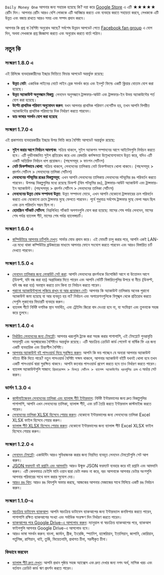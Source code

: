 `Daily Money One` আপনার জন্য সহায়ক হয়েছে কি? দয়া করে [Google Store](https://play.google.com/store/apps/details?id=com.colaorange.dailymoneyone) এ এটি ★★★★★ রেটিং দিন। আপনার রেটিং আরও বেশি লোককে এটি আবিষ্কার করতে এবং ব্যবহার করতে সহায়তা করবে, লেখককে এটি উন্নত এবং বজায় রাখতে আরও সময় এবং সম্পদ প্রদান করবে।

আপনার কি প্রশ্ন বা বৈশিষ্ট্য অনুরোধ আছে? সর্বশেষ উন্নয়ন আপডেট পেতে [Facebook fan group](https://www.facebook.com/colaorange.daily.money) এ যোগ দিন, অথবা লেখককে প্রশ্ন জিজ্ঞাসা করতে এবং অনুরোধ করতে বার্তা পাঠান।

## নতুন কি

### সংস্করণ 1.8.0 এ
এই রিলিজে ব্যবহারকারীদের ইচ্ছার ভিত্তিতে ফিচার আপডেট অন্তর্ভুক্ত রয়েছে:
* **উন্নত নোট**: একাধিক লাইনের নোটে লাইন ব্রেক সমর্থন করে এবং ইনপুট ফিল্ডে একটি ক্লিয়ার বোতাম যোগ করা হয়েছে।
* **উন্নত অ্যাকাউন্ট অনুসন্ধান বিকল্প**: লেনদেন অনুসন্ধানে ট্রান্সফার-আউট এবং ট্রান্সফার-ইন উভয় অ্যাকাউন্টের শর্ত যোগ করা হয়েছে।
* **উল্টো প্রাথমিক পরিমাণ অনুমোদন করুন**: যখন আপনার প্রাথমিক পরিমাণ নেগেটিভ হয়, তখন আপনি বিপরীত অ্যাকাউন্টের প্রাথমিক পরিমাণের দিক নির্ধারণ করতে পারবেন।
* **ডাচ ভাষার সমর্থন যোগ করা হয়েছে**

### সংস্করণ 1.7.0 এ
এই প্রকাশনায় ব্যবহারকারীর ইচ্ছার উপর ভিত্তি করে বৈশিষ্ট্য আপডেট অন্তর্ভুক্ত রয়েছে:
* **সুইপ করার আগে নির্বাচন আবশ্যক**: সক্রিয় থাকলে, সুইপ অ্যাকশন সম্পাদনের আগে আইটেমগুলি নির্বাচন করতে হবে। এটি দুর্ঘটনাজনিত সুইপ প্রতিরোধ করে এবং রেন্ডারিং কর্মক্ষমতা উল্লেখযোগ্যভাবে উন্নত করে, যদিও এটি একটি অতিরিক্ত নির্বাচন ধাপ প্রয়োজন। (পছন্দসমূহ > ফাংশন সেটিংস)
* **নোট ডিফল্টভাবে খোলা**: সক্রিয় থাকলে, লেনদেনের তালিকায় নোট ডিফল্টভাবে খোলা থাকবে। (পছন্দসমূহ > প্রদর্শন সেটিংস > লেনদেনের তালিকা সেটিংস)
* **লেনদেনের পটভূমির রঙের বিকল্পসমূহ**: এখন আপনি লেনদেনের তালিকায় লেনদেনের পটভূমির রঙ পরিবর্তন করতে পারবেন। উপলব্ধ বিকল্পগুলির মধ্যে রয়েছে ডিফল্ট (থিম পটভূমির রঙ), ট্রান্সফার-আউট অ্যাকাউন্ট এবং ট্রান্সফার-ইন অ্যাকাউন্ট। (পছন্দসমূহ > প্রদর্শন সেটিংস > লেনদেনের তালিকা সেটিংস)
* **লেনদেনের উন্নত মোড সম্পাদনা উন্নত**: উন্নত সম্পাদনা মোডে, এখন আপনি যেকোনো ট্রান্সফারের ক্রম পরিবর্তন করতে এবং যেকোনো ক্রমে ট্রান্সফার মুছে ফেলতে পারবেন। পূর্বে শুধুমাত্র সর্বশেষ ট্রান্সফার মুছে ফেলা সম্ভব ছিল এবং ক্রম পরিবর্তন সম্ভব ছিল না।
* **হোমস্ক্রিন শর্টকাট সেটিংস**: নিম্নলিখিত শর্টকাট অপশনগুলি যোগ করা হয়েছে: মাসের শেষ পর্যন্ত লেনদেন, মাসের শেষ পর্যন্ত ব্যালেন্স শীট, মাসের শেষ পর্যন্ত ব্যালেন্সচার্ট।

### সংস্করণ 1.6.0 এ
* [কম্পিউটারে আপনার চার্টগুলি দেখুন](https://youtu.be/Ag8cqg9gzi0): সার্ভার মোড প্রদান করে। এই মোডটি চালু করার পরে, আপনি একই LAN-এর মধ্যে থাকা কম্পিউটার ব্রাউজারের মাধ্যমে আপনার ফোনে সংযোগ করতে পারবেন এবং আরও বিস্তারিত চার্ট দেখতে পারবেন।

### সংস্করণ 1.5.0 এ
* [লেনদেন তালিকার জন্য লেআউট সেট করা](https://youtu.be/TzQj2pY6sWs): আপনি লেনদেনের প্রদর্শনকে ডিপোজিট আগে বা উত্তোলন আগে (ডিফল্ট, যদি বন্ধ করা হয়) অগ্রাধিকার দিতে পারেন এবং আপনি নোটটি বিস্তারিতগুলির উপরে বা নীচে (ডিফল্ট, যদি বন্ধ করা হয়) অবস্থান করতে চান কিনা তা নির্বাচন করতে পারেন।
* [পুরানো অ্যাকাউন্টগুলো লুকিয়ে রাখুন যা আর প্রয়োজন নেই](https://youtu.be/nKq7Mh_2nQA): আপনার কি অ্যাকাউন্ট তালিকায় অনেক পুরানো অ্যাকাউন্ট জমা হয়েছে যা আর ব্যবহৃত হয় না? নির্বাচন এবং অপারেশনগুলিকে বিশৃঙ্খল থেকে প্রতিরোধ করতে সেগুলি লুকানোর ফিচারটি ব্যবহার করুন।
* ব্যালেন্স শীটে নির্দিষ্ট দশমিক স্থান সমর্থিত, এবং ট্রেইলিং জিরো বাদ দেওয়া হবে না, যা সংমিশ্রণ এবং তুলনাকে সহজ করে তুলবে।

### সংস্করণ 1.4.0 এ
* [নির্ধারিত লেনদেনের জন্য টেমপ্লেট](https://youtu.be/TzQj2pY6sWs): আপনার খরচগুলি ট্র্যাক করা সহজ করার পাশাপাশি, এই টেমপ্লেটে পুনরাবৃত্তি সময়সূচী এবং অনুস্মারকের বৈশিষ্ট্যও অন্তর্ভুক্ত রয়েছে। এটি স্বয়ংক্রিয় ক্রেডিট কার্ড পেমেন্ট বা বার্ষিক ফি এর জন্য একটি ব্যবহারিক এবং চিন্তাশীল বৈশিষ্ট্য।
* [আপনার অ্যাকাউন্ট বই পাসওয়ার্ড দিয়ে সুরক্ষিত করুন](https://youtu.be/peoYqNG_4pk): আপনি কি ভয় পাচ্ছেন যে অন্যরা আপনার অ্যাকাউন্ট বইতে উঁকি দিতে পারে? নতুন পাসওয়ার্ড বৈশিষ্ট্য সক্ষম থাকলে, আপনার অ্যাকাউন্ট বইটি যখনই খোলা হবে তখন একটি পাসওয়ার্ড দ্বারা সুরক্ষিত থাকবে। আপনি কতবার পাসওয়ার্ড প্রবেশ করতে হবে তাও নির্ধারণ করতে পারেন।
* ব্যালেন্স অ্যাকাউন্টগুলি সাজান: `প্রিফারেন্সেস > ডিসপ্লে সেটিংস > ব্যালেন্স অ্যাকাউন্টের ধরনগুলির ক্রম` এ অর্ডার সেট করুন।

### ভার্সন 1.3.0 এ
* [কাস্টমাইজেবল লেনদেনের তালিকা এবং ব্যালান্স শীট ইন্টারভাল](https://youtu.be/O7EcLN82qIU): নির্দিষ্ট ইন্টারভালের জন্য দ্রুত বিকল্পগুলির পাশাপাশি, আপনি এখন লেনদেনের তালিকা, ব্যালান্স শীট, এবং চার্ট তৈরি করতে ইন্টারভাল কাস্টমাইজ করতে পারেন।
* [লেনদেনের তালিকা XLSX হিসেবে শেয়ার করুন](https://youtu.be/Bf7j39fsCSc): যেকোনো ইন্টারভালের জন্য লেনদেনের তালিকা Excel XLSX ফাইল হিসেবে শেয়ার করুন।
* [ব্যালান্স শীট XLSX হিসেবে শেয়ার করুন](https://youtu.be/kpxJxNsButA): যেকোনো ইন্টারভালের জন্য ব্যালান্স শীট Excel XLSX ফাইল হিসেবে শেয়ার করুন।

### সংস্করণ 1.2.0 এ
* [লেনদেন টেমপ্লেট](https://youtu.be/CtfJ5BecZfY): একাউন্টিং আরও সুবিধাজনক করার জন্য নিয়মিত ব্যবহৃত লেনদেন টেমপ্লেটগুলি সেট আপ করুন।
* [JSON ফরম্যাট বই রপ্তানি এবং আমদানি](https://youtu.be/bHGEH7zcj78): আরও উন্মুক্ত JSON ফরম্যাট ব্যবহার করে বই রপ্তানি এবং আমদানি করুন। এটি কেবলমাত্র ডেইলি মানি ওয়ান দ্বারা ডেটা লকড না করে, বরং আপনাকে আপনার ডেটার অংশগুলি আপনার পরিবারের সাথে ভাগ করার সুযোগ দেয়।
* [আরও রঙ থিম](https://youtu.be/3Yw7m2AOvfc): আরও রঙ থিমগুলি অফার করছে, আজকের আপনার মেজাজের সাথে মিলিয়ে একটি রঙ নির্বাচন করুন।

### সংস্করণ 1.1.0-এ
* [স্বয়ংক্রিয় ডাটাবেস ব্যাকআপ](https://youtube.com/shorts/dWePWDncx0k): আপনি স্বয়ংক্রিয় ডাটাবেস ব্যাকআপের জন্য ইন্টারভ্যাল কনফিগার করতে পারেন, পাশাপাশি রক্ষিত ব্যাকআপের সংখ্যা এবং সর্বাধিক সংরক্ষণ দিন নির্ধারণ করতে পারেন।
* [ব্যাকআপের পরে Google Drive-এ আপলোড করুন](https://youtu.be/hOJdtKElLuw): ম্যানুয়াল বা স্বয়ংক্রিয় ব্যাকআপের পরে, ব্যাকআপ ফাইলগুলি আপনার Google Drive-এ আপলোড হবে।
* আরও ভাষা সমর্থন করুন: বাংলা, জার্মান, গ্রীক, ইংরেজি, স্প্যানিশ, হাঙ্গেরিয়ান, ইতালিয়ান, জাপানি, কোরিয়ান, পর্তুগিজ, রাশিয়ান, থাই, তুর্কি, ভিয়েতনামি, প্রথাগত চীনা, সরলীকৃত চীনা।

### কিভাবে করবেন
 * [ব্যালান্স শীট দ্রুত দেখুন](https://youtu.be/66tJxSrI_vQ): আপনি প্রধান পৃষ্ঠায় সহজ অ্যাক্সেস এবং দ্রুত দেখার জন্য নগদ অর্থ, মাসিক খরচ এবং বর্তমান ক্রেডিট কার্ড ঋণ প্রদর্শন করতে পারেন।